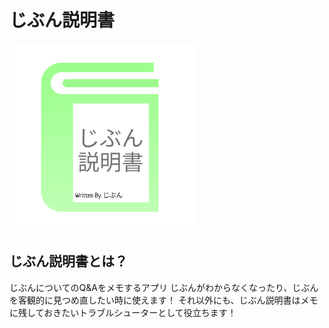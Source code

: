 # じぶん説明書

<img src="assets/icons/icon_1024.png" width="300">

## じぶん説明書とは？

じぶんについてのQ&Aをメモするアプリ
じぶんがわからなくなったり、じぶんを客観的に見つめ直したい時に使えます！
それ以外にも、じぶん説明書はメモに残しておきたいトラブルシューターとして役立ちます！
